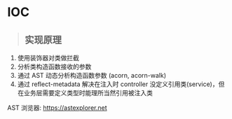 # IOC

> ## 实现原理

1. 使用装饰器对类做拦截
2. 分析类构造函数接收的参数
3. 通过 AST 动态分析构造函数参数 (acorn, acorn-walk)
4. 通过 reflect-metadata 解决在注入时 controller 没定义引用类(service)，但在业务层需要定义类型时能理所当然引用被注入类

AST 浏览器: https://astexplorer.net
